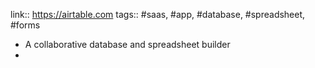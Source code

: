 ---
---

link:: https://airtable.com
tags:: #saas, #app, #database, #spreadsheet, #forms

- A collaborative database and spreadsheet builder
-